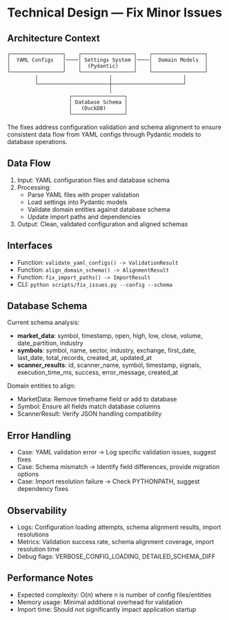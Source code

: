 # Technical Design — Fix Minor Issues

## Architecture Context
```
┌─────────────────┐    ┌─────────────────┐    ┌─────────────────┐
│  YAML Configs   │────│ Settings System │────│  Domain Models  │
│                 │    │  (Pydantic)     │    │                 │
└─────────────────┘    └─────────────────┘    └─────────────────┘
         │                       │                       │
         └───────────────────────┼───────────────────────┘
                                 │
                    ┌─────────────────┐
                    │ Database Schema │
                    │   (DuckDB)      │
                    └─────────────────┘
```

The fixes address configuration validation and schema alignment to ensure consistent data flow from YAML configs through Pydantic models to database operations.

## Data Flow
1. Input: YAML configuration files and database schema
2. Processing:
   - Parse YAML files with proper validation
   - Load settings into Pydantic models
   - Validate domain entities against database schema
   - Update import paths and dependencies
3. Output: Clean, validated configuration and aligned schemas

## Interfaces
- Function: `validate_yaml_configs() -> ValidationResult`
- Function: `align_domain_schema() -> AlignmentResult`
- Function: `fix_import_paths() -> ImportResult`
- CLI: `python scripts/fix_issues.py --config --schema`

## Database Schema
Current schema analysis:
- **market_data**: symbol, timestamp, open, high, low, close, volume, date_partition, industry
- **symbols**: symbol, name, sector, industry, exchange, first_date, last_date, total_records, created_at, updated_at
- **scanner_results**: id, scanner_name, symbol, timestamp, signals, execution_time_ms, success, error_message, created_at

Domain entities to align:
- MarketData: Remove timeframe field or add to database
- Symbol: Ensure all fields match database columns
- ScannerResult: Verify JSON handling compatibility

## Error Handling
- Case: YAML validation error → Log specific validation issues, suggest fixes
- Case: Schema mismatch → Identify field differences, provide migration options
- Case: Import resolution failure → Check PYTHONPATH, suggest dependency fixes

## Observability
- Logs: Configuration loading attempts, schema alignment results, import resolutions
- Metrics: Validation success rate, schema alignment coverage, import resolution time
- Debug flags: VERBOSE_CONFIG_LOADING, DETAILED_SCHEMA_DIFF

## Performance Notes
- Expected complexity: O(n) where n is number of config files/entities
- Memory usage: Minimal additional overhead for validation
- Import time: Should not significantly impact application startup
